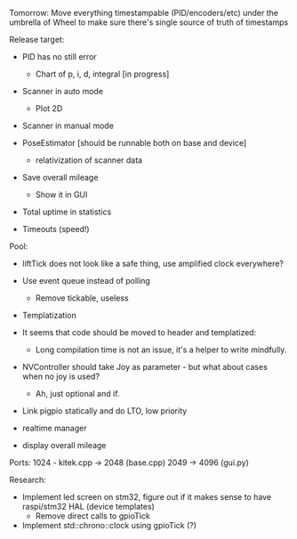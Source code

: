 Tomorrow:
    Move everything timestampable (PID/encoders/etc) under the umbrella of Wheel to make sure there's single source of truth of timestamps


Release target:
- PID has no still error
    - Chart of p, i, d, integral [in progress]
- Scanner in auto mode
    - Plot 2D
- Scanner in manual mode

- PoseEstimator [should be runnable both on base and device]
    - relativization of scanner data

- Save overall mileage
    - Show it in GUI

- Total uptime in statistics
- Timeouts (speed!)

Pool:
- liftTick does not look like a safe thing, use amplified clock everywhere?
- Use event queue instead of polling
    - Remove tickable, useless
- Templatization
- It seems that code should be moved to header and templatized:
    - Long compilation time is not an issue, it's a helper to write mindfully.
- NVController should take Joy as parameter - but what about cases when no joy is used?
    - Ah, just optional and if.
- Link pigpio statically and do LTO, low priority

- realtime manager
- display overall mileage

Ports:
1024 - kitek.cpp -> 2048 (base.cpp) 2049 -> 4096 (gui.py)

Research:
- Implement led screen on stm32, figure out if it makes sense to have raspi/stm32 HAL (device templates)
    - Remove direct calls to gpioTick
- Implement std::chrono::clock using gpioTick (?)
